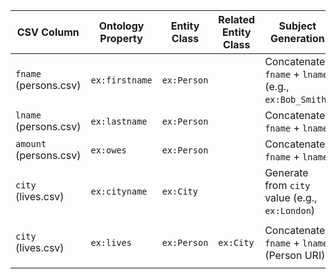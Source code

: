 | CSV Column            | Ontology Property | Entity Class | Related Entity Class | Subject Generation                        | Join Condition                     | Datatype          | Language Annotations |
|-----------------------|-------------------|--------------|----------------------|-------------------------------------------|-----------------------------------|-------------------|----------------------|
| `fname` (persons.csv) | `ex:firstname`    | `ex:Person`  |                      | Concatenate `fname` + `lname` (e.g., `ex:Bob_Smith`) |                                   | `xsd:string`      |                      |
| `lname` (persons.csv) | `ex:lastname`     | `ex:Person`  |                      | Concatenate `fname` + `lname`             |                                   | `xsd:string`      |                      |
| `amount` (persons.csv)| `ex:owes`         | `ex:Person`  |                      | Concatenate `fname` + `lname`             |                                   | `xsd:double`      |                      |
| `city` (lives.csv)    | `ex:cityname`     | `ex:City`    |                      | Generate from `city` value (e.g., `ex:London`) |                                   | `xsd:langString`  | `@en`                |
| `city` (lives.csv)    | `ex:lives`        | `ex:Person`  | `ex:City`            | Concatenate `fname` + `lname` (Person URI)| Match to `ex:City` URI from `city` | (ObjectProperty)  |                      |
